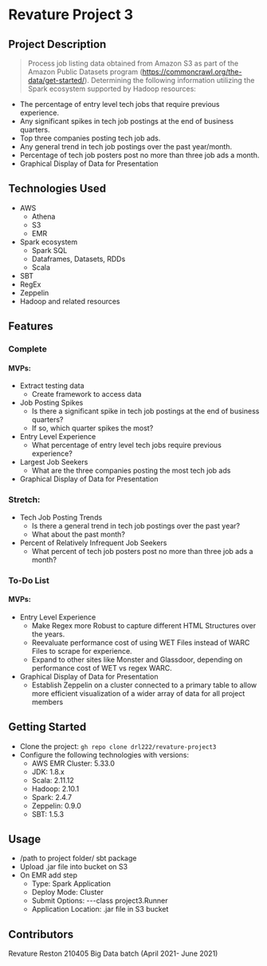 # Revature Project 3
## Project Description

> Process job listing data obtained from Amazon S3 as part of the Amazon Public Datasets program (https://commoncrawl.org/the-data/get-started/). Determining the following information utilizing the Spark ecosystem supported by Hadoop resources:
* The percentage of entry level tech jobs that require previous experience.
* Any significant spikes in tech job postings at the end of business quarters.
* Top three companies posting tech job ads.
* Any general trend in tech job postings over the past year/month.
* Percentage of tech job posters post no more than three job ads a month.
* Graphical Display of Data for Presentation


## Technologies Used

* AWS
	* Athena
	* S3
	* EMR
* Spark ecosystem
	* Spark SQL
	* Dataframes, Datasets, RDDs
	* Scala
* SBT
* RegEx
* Zeppelin
* Hadoop and related resources

## Features

### Complete

#### MVPs:
* Extract testing data
  	* Create framework to access data
* Job Posting Spikes
	* Is there a significant spike in tech job postings at the end of business quarters?
	* If so, which quarter spikes the most?
* Entry Level Experience
	* What percentage of entry level tech jobs require previous experience?
* Largest Job Seekers
	* What are the three companies posting the most tech job ads
* Graphical Display of Data for Presentation

### Stretch:
* Tech Job Posting Trends
	* Is there a general trend in tech job postings over the past year?
	* What about the past month?
* Percent of Relatively Infrequent Job Seekers
	* What percent of tech job posters post no more than three job ads a month?

### To-Do List

#### MVPs:
	
* Entry Level Experience
	* Make Regex more Robust to capture different HTML Structures over the years. 
	* Reevaluate performance cost of using WET Files instead of WARC Files to scrape for experience.
	* Expand to other sites like Monster and Glassdoor, depending on performance cost of WET vs regex WARC.
* Graphical Display of Data for Presentation
	* Establish Zeppelin on a cluster connected to a primary table to allow more efficient visualization of a wider array of data for all project members

## Getting Started

* Clone the project: `gh repo clone drl222/revature-project3`
* Configure the following technologies with versions:
	* AWS EMR Cluster: 5.33.0
	* JDK: 1.8.x
	* Scala: 2.11.12
	* Hadoop: 2.10.1
	* Spark: 2.4.7
	* Zeppelin: 0.9.0
	* SBT: 1.5.3

## Usage

* /path to project folder/ sbt package 
* Upload .jar file into bucket on S3
* On EMR add step
	* Type: Spark Application
	* Deploy Mode: Cluster
	* Submit Options: ---class project3.Runner
	* Application Location: .jar file in S3 bucket

## Contributors

Revature Reston 210405 Big Data batch (April  2021- June 2021)
